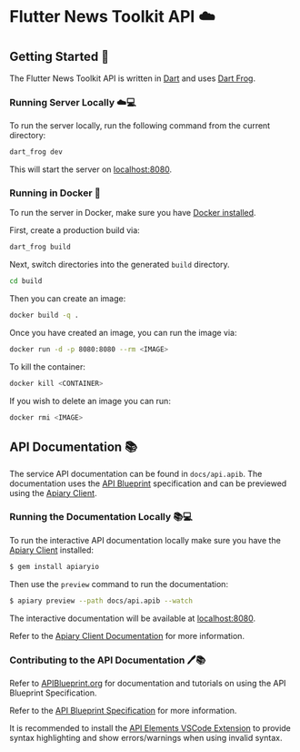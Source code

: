 # Flutter News Toolkit API ☁️

## Getting Started 🚀

The Flutter News Toolkit API is written in [Dart](https://dart.dev) and uses [Dart Frog](https://verygoodopensource.github.io/dart_frog).

### Running Server Locally ☁️💻

To run the server locally, run the following command from the current directory:

```sh
dart_frog dev
```

This will start the server on [localhost:8080](http://localhost:8080).

### Running in Docker 🐳

To run the server in Docker, make sure you have [Docker installed](https://docs.docker.com/get-docker/).

First, create a production build via:

```sh
dart_frog build
```

Next, switch directories into the generated `build` directory.

```sh
cd build
```

Then you can create an image:

```sh
docker build -q .
```

Once you have created an image, you can run the image via:

```sh
docker run -d -p 8080:8080 --rm <IMAGE>
```

To kill the container:

```sh
docker kill <CONTAINER>
```

If you wish to delete an image you can run:

```sh
docker rmi <IMAGE>
```

## API Documentation 📚

The service API documentation can be found in `docs/api.apib`. The documentation uses the [API Blueprint](https://github.com/apiaryio/api-blueprint) specification and can be previewed using the [Apiary Client](https://github.com/apiaryio/apiary-client).

### Running the Documentation Locally 📚💻

To run the interactive API documentation locally make sure you have the [Apiary Client](https://github.com/apiaryio/apiary-client) installed:

```sh
$ gem install apiaryio
```

Then use the `preview` command to run the documentation:

```sh
$ apiary preview --path docs/api.apib --watch
```

The interactive documentation will be available at [localhost:8080](http://localhost:8080).

Refer to the [Apiary Client Documentation](https://help.apiary.io/tools/apiary-cli) for more information.

### Contributing to the API Documentation 🖊️📚

Refer to [APIBlueprint.org](https://apiblueprint.org/) for documentation and tutorials on using the API Blueprint Specification.

Refer to the [API Blueprint Specification](https://github.com/apiaryio/api-blueprint/blob/master/API%20Blueprint%20Specification.md) for more information.

It is recommended to install the [API Elements VSCode Extension](https://marketplace.visualstudio.com/items?itemName=vncz.vscode-apielements) to provide syntax highlighting and show errors/warnings when using invalid syntax.
